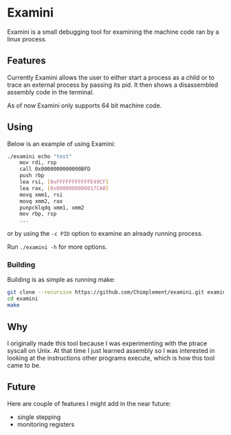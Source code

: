 # Examini
Examini is a small debugging tool for examining the machine code ran by a linux process.

## Features
Currently Examini allows the user to either start a process as a child or to trace an external process by passing its pid. It then shows a disassembled assembly code in the terminal.

As of now Examini only supports 64 bit machine code.

## Using
Below is an example of using Examini:
```bash
./examini echo "test"
	mov rdi, rsp
	call 0x0000000000000BFD
	push rbp
	lea rsi, [0xFFFFFFFFFFFE49CF]
	lea rax, [0x0000000000017CA0]
	movq xmm1, rsi
	movq xmm2, rax
	punpcklqdq xmm1, xmm2
	mov rbp, rsp
	...
```
or by using the `-c PID` option to examine an already running process.

Run `./examini -h` for more options.
### Building
Building is as simple as running make:
```bash
git clone --recursive https://github.com/Chimplement/examini.git examini
cd examini
make
```

## Why
I originally made this tool because I was experimenting with the ptrace syscall on Unix. At that time I just learned assembly so I was interested in looking at the instructions other programs execute, which is how this tool came to be.

## Future
Here are couple of features I might add in the near future:
- single stepping
- monitoring registers